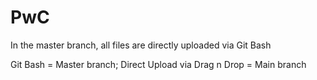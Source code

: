 # PwC
In the master branch, all files are directly uploaded via Git Bash

Git Bash = Master branch; Direct Upload via Drag n Drop = Main branch
